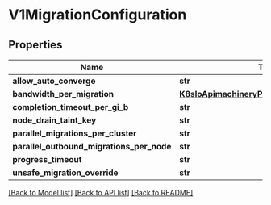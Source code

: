 # V1MigrationConfiguration

## Properties
Name | Type | Description | Notes
------------ | ------------- | ------------- | -------------
**allow_auto_converge** | **str** |  | 
**bandwidth_per_migration** | [**K8sIoApimachineryPkgApiResourceQuantity**](K8sIoApimachineryPkgApiResourceQuantity.md) |  | [optional] 
**completion_timeout_per_gi_b** | **str** |  | [optional] 
**node_drain_taint_key** | **str** |  | [optional] 
**parallel_migrations_per_cluster** | **str** |  | [optional] 
**parallel_outbound_migrations_per_node** | **str** |  | [optional] 
**progress_timeout** | **str** |  | [optional] 
**unsafe_migration_override** | **str** |  | 

[[Back to Model list]](../README.md#documentation-for-models) [[Back to API list]](../README.md#documentation-for-api-endpoints) [[Back to README]](../README.md)


